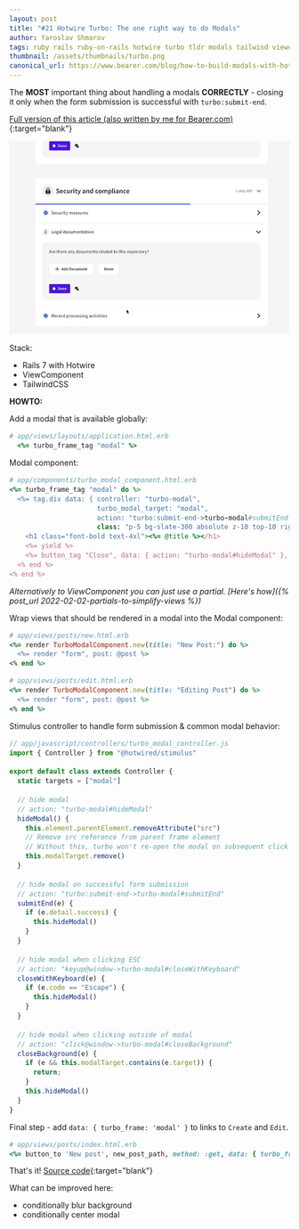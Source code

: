 ```yaml
---
layout: post
title: "#21 Hotwire Turbo: The one right way to do Modals"
author: Yaroslav Shmarov
tags: ruby rails ruby-on-rails hotwire turbo tldr modals tailwind viewcomponent
thumbnail: /assets/thumbnails/turbo.png
canonical_url: https://www.bearer.com/blog/how-to-build-modals-with-hotwire-turbo-frames-stimulusjs
---
```


The **MOST** important thing about handling a modals **CORRECTLY** - closing it only when the form submission is successful with `turbo:submit-end`.

[Full version of this article (also written by me for Bearer.com)](https://www.bearer.com/blog/how-to-build-modals-with-hotwire-turbo-frames-stimulusjs){:target="blank"}

![good-modal-example](/assets/images/good-modal-example.gif)

Stack:
* Rails 7 with Hotwire
* ViewComponent
* TailwindCSS

**HOWTO:**

Add a modal that is available globally:

```ruby
# app/views/layouts/application.html.erb
  <%= turbo_frame_tag "modal" %>
```

Modal component:

```ruby
# app/components/turbo_modal_component.html.erb
<%= turbo_frame_tag "modal" do %>
  <%= tag.div data: { controller: "turbo-modal",
                      turbo_modal_target: "modal",
                      action: "turbo:submit-end->turbo-modal#submitEnd keyup@window->turbo-modal#closeWithKeyboard click@window->turbo-modal#closeBackground" },
                      class: "p-5 bg-slate-300 absolute z-10 top-10 right-10 rounded-md w-96 break-words" do %>
    <h1 class="font-bold text-4xl"><%= @title %></h1>
    <%= yield %>
    <%= button_tag "Close", data: { action: "turbo-modal#hideModal" }, type: "button", class: "rounded-lg py-3 px-5 bg-red-600 text-white" %>
  <% end %>
<% end %>
```

*Alternatively to ViewComponent you can just use a partial. [Here's how]({% post_url 2022-02-02-partials-to-simplify-views %})*

Wrap views that should be rendered in a modal into the Modal component:

```ruby
# app/views/posts/new.html.erb
<%= render TurboModalComponent.new(title: "New Post:") do %>
  <%= render "form", post: @post %>
<% end %>
```

```ruby
# app/views/posts/edit.html.erb
<%= render TurboModalComponent.new(title: "Editing Post") do %>
  <%= render "form", post: @post %>
<% end %>
```

Stimulus controller to handle form submission & common modal behavior:

```js
// app/javascript/controllers/turbo_modal_controller.js
import { Controller } from "@hotwired/stimulus"

export default class extends Controller {
  static targets = ["modal"]

  // hide modal
  // action: "turbo-modal#hideModal"
  hideModal() {
    this.element.parentElement.removeAttribute("src")
    // Remove src reference from parent frame element
    // Without this, turbo won't re-open the modal on subsequent click
    this.modalTarget.remove()
  }

  // hide modal on successful form submission
  // action: "turbo:submit-end->turbo-modal#submitEnd"
  submitEnd(e) {
    if (e.detail.success) {
      this.hideModal()
    }
  }

  // hide modal when clicking ESC
  // action: "keyup@window->turbo-modal#closeWithKeyboard"
  closeWithKeyboard(e) {
    if (e.code == "Escape") {
      this.hideModal()
    }
  }

  // hide modal when clicking outside of modal
  // action: "click@window->turbo-modal#closeBackground"
  closeBackground(e) {
    if (e && this.modalTarget.contains(e.target)) {
      return;
    }
    this.hideModal()
  }
}
```

Final step - add `data: { turbo_frame: 'modal' }` to links to `Create` and `Edit`.

```ruby
# app/views/posts/index.html.erb
<%= button_to 'New post', new_post_path, method: :get, data: { turbo_frame: 'modal' }, class: "rounded-lg py-3 px-5 bg-blue-600 text-white block font-medium" %>
```

That's it! [Source code](https://github.com/corsego/63-hotwire-modals){:target="blank"}

What can be improved here:
* conditionally blur background
* conditionally center modal